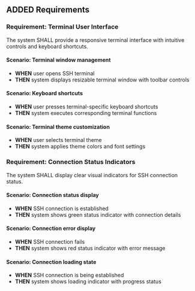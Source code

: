 ## ADDED Requirements

### Requirement: Terminal User Interface
The system SHALL provide a responsive terminal interface with intuitive controls and keyboard shortcuts.

#### Scenario: Terminal window management
- **WHEN** user opens SSH terminal
- **THEN** system displays resizable terminal window with toolbar controls

#### Scenario: Keyboard shortcuts
- **WHEN** user presses terminal-specific keyboard shortcuts
- **THEN** system executes corresponding terminal functions

#### Scenario: Terminal theme customization
- **WHEN** user selects terminal theme
- **THEN** system applies theme colors and font settings

### Requirement: Connection Status Indicators
The system SHALL display clear visual indicators for SSH connection status.

#### Scenario: Connection status display
- **WHEN** SSH connection is established
- **THEN** system shows green status indicator with connection details

#### Scenario: Connection error display
- **WHEN** SSH connection fails
- **THEN** system shows red status indicator with error message

#### Scenario: Connection loading state
- **WHEN** SSH connection is being established
- **THEN** system shows loading indicator with progress status